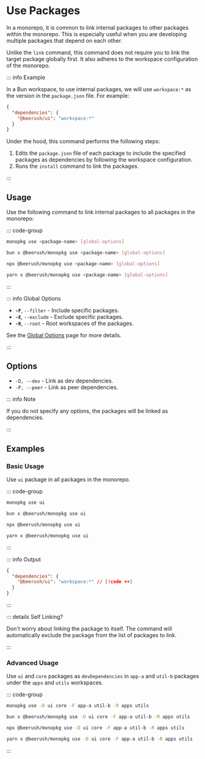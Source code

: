 # Use Packages

In a monorepo, it is common to link internal packages to other packages within the monorepo. This is especially useful
when you are developing multiple packages that depend on each other.

Unlike the `link` command, this command does not require you to link the target package globally first. It also adheres
to the workspace configuration of the monorepo.

::: info Example

In a Bun workspace, to use internal packages, we will use `workspace:*` as the version in the `package.json` file. For
example:

```json
{
  "dependencies": {
    "@beerush/ui": "workspace:*"
  }
}
```

Under the hood, this command performs the following steps:

1. Edits the `package.json` file of each package to include the specified packages as dependencies by following the
   workspace configuration.
2. Runs the `install` command to link the packages.

:::

## Usage

Use the following command to link internal packages to all packages in the monorepo:

::: code-group

```bash [Global]
monopkg use <package-name> [global-options]
```

```bash [Bun]
bun x @beerush/monopkg use <package-name> [global-options]
```

```bash [NPM]
npx @beerush/monopkg use <package-name> [global-options]
```

```bash [Yarn]
yarn x @beerush/monopkg use <package-name> [global-options]
```

:::

::: info Global Options

- **`-F`**, `--filter` - Include specific packages.
- **`-E`**, `--exclude` - Exclude specific packages.
- **`-R`**, `--root` - Root workspaces of the packages.

See the [Global Options](../guides/usage#global-options) page for more details.

:::

## Options

- `-D, --dev` - Link as dev dependencies.
- `-P, --peer` - Link as peer dependencies.

::: info Note

If you do not specify any options, the packages will be linked as dependencies.

:::

## Examples

### Basic Usage

Use `ui` package in all packages in the monorepo.

::: code-group

```bash [Global]
monopkg use ui
```

```bash [Bun]
bun x @beerush/monopkg use ui
```

```bash [NPM]
npx @beerush/monopkg use ui
```

```bash [Yarn]
yarn x @beerush/monopkg use ui
```

:::

::: info Output

```json
{
  "dependencies": {
    "@beerush/ui": "workspace:*" // [!code ++]
  }
}
```

:::

::: details Self Linking?

Don't worry about linking the package to itself. The command will automatically exclude the package from the list of
packages to link.

:::


### Advanced Usage

Use `ui` and `core` packages as `devDependencies` in `app-a` and `util-b` packages under the `apps` and `utils` workspaces.

::: code-group

```bash [Global]
monopkg use -D ui core -F app-a util-b -R apps utils
```

```bash [Bun]
bun x @beerush/monopkg use -D ui core -F app-a util-b -R apps utils
```

```bash [NPM]
npx @beerush/monopkg use -D ui core -F app-a util-b -R apps utils
```

```bash [Yarn]
yarn x @beerush/monopkg use -D ui core -F app-a util-b -R apps utils
```

:::
